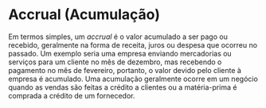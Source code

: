 # Accrual (Acumulação)

Em termos simples, um _accrual_ é o valor acumulado a ser pago ou recebido, geralmente na forma de receita, juros ou despesa que ocorreu no passado. Um exemplo seria uma empresa enviando mercadorias ou serviços para um cliente no mês de dezembro, mas recebendo o pagamento no mês de fevereiro, portanto, o valor devido pelo cliente à empresa é acumulado. Uma acumulação geralmente ocorre em um negócio quando as vendas são feitas a crédito a clientes ou a matéria-prima é comprada a crédito de um fornecedor.